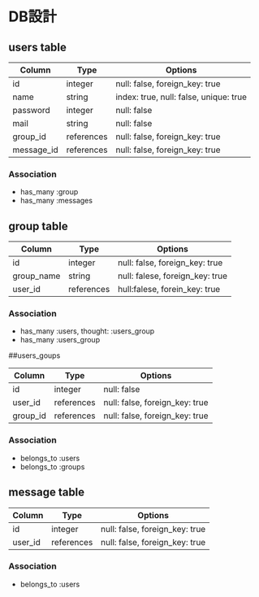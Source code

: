 # DB設計

## users table

|Column|Type|Options|
|------|----|-------|
|id|integer|null: false, foreign_key: true|
|name|string|index: true, null: false, unique: true|
|password|integer|null: false|
|mail|string|null: false|
|group_id|references|null: false, foreign_key: true|
|message_id|references|null: false, foreign_key: true|


### Association
- has_many :group
- has_many :messages


## group table

|Column|Type|Options|
|------|----|-------|
|id|integer|null: false, foreign_key: true|
|group_name|string|null: falese, foreign_key: true|
|user_id|references|hull:falese, forein_key: true|

### Association
- has_many :users, thought: :users_group
- has_many :users_group


##users_goups

|Column|Type|Options|
|------|----|-------|
|id|integer|null: false|
|user_id|references|null: false, foreign_key: true|
|group_id|references|null: false, foreign_key: true|

### Association
- belongs_to :users
- belongs_to :groups


## message table

|Column|Type|Options|
|------|----|-------|
|id|integer|null: false, foreign_key: true|
|user_id|references|null: false, foreign_key: true|

### Association
- belongs_to :users


